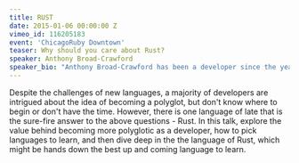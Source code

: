 ```yaml
---
title: RUST
date: 2015-01-06 00:00:00 Z
vimeo_id: 116205183
event: 'ChicagoRuby Downtown'
teaser: Why should you care about Rust?
speaker: Anthony Broad-Crawford
speaker_bio: "Anthony Broad-Crawford has been a developer since the year 2000 with a short side stint as a semi-professional poker player. Since his transition to software development Anthony has: 1. Built 8 patent-receiving technologies 2. Founded two global companies 3. Been a CTO (3x), CPO (1x), and CEO (1x), and is currently the CTO at Fooda where he manages product, user experience, and engineering. Fooda is predominantly web and mobile technology company focused on bringing great & healthy food from the best restaurant's to people while at the office. Through his career in production applications, Anthony has used Ruby, Java, Jave (Android), Objective-C and Swift, .NET, Erlang, Scala, Node.JS, LISP, Smalltalk, and even assembly, with his recent favorite, Rust . No, not all at the same time in the same application. Anthony now spends his time building great teams that leverage great technology to build great products, but still looks to codes every chance he can get. :)"
---
```


Despite the challenges of new languages, a majority of developers are intrigued about the idea of becoming a polyglot, but don't know where to begin or don't have the time. However, there is one language of late that is the sure-fire answer to the above questions - Rust. In this talk, explore the value behind becoming more polyglotic as a developer, how to pick languages to learn, and then dive deep in the the language of Rust, which might be hands down the best up and coming language to learn.
